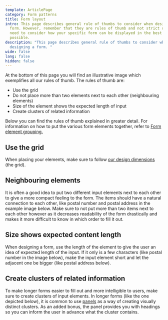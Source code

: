```yaml
---
template: ArticlePage
category: Form patterns
title: Form layout
intro: This page describes general rule of thumbs to consider when designing a
  form. However, remember that they are rules of thumb and not strict rules. You
  need to consider how your specific form can be displayed in the best fashion
  possible.
description: "This page describes general rule of thumbs to consider when
  designing a form. "
wide: false
lang: false
hidden: false
---
```

At the bottom of this page you will find an illustrative image which exemplifies all our rules of thumb. The rules of thumb are:

* Use the grid
* Do not place more than two elements next to each other (neighbouring elements)
* Size of the element shows the expected length of input
* Create clusters of related information

Below you can find the rules of thumb explained in greater detail. For information on how to put the various form elements together, refer to [Form element grouping.](form-element-grouping)

## Use the grid

When placing your elements, make sure to follow [our design dimensions](/visual-identity/design-dimensions) (the grid).

## Neighbouring elements

It is often a good idea to put two different input elements next to each other to give a more compact feeling to the form. The items should have a natural connection to each other, like postal number and postal address in the example image below. Make sure to not put more than two items next to each other however as it decreases readability of the form drastically and makes it more difficult to know in which order to fill it out.

## Size shows expected content length

When designing a form, use the length of the element to give the user an idea of expected length of the input. If it only is a few characters (like postal number in the image below), make the input element short and let the adjacent one be bigger (like postal address below).

## Create clusters of related information

To make longer forms easier to fill out and more intelligible to users, make sure to create clusters of input elements. In longer forms (like the one depicted below), it is common to use [panels](/components/web/page-content/panel) as a way of creating visually distinct clusters. As an added bonus, the panel provides you with headings so you can inform the user in advance what the cluster contains.

<figure class="Image Image__background "><img src="/img/form-grouping-examples.png" srcset="/img/form-grouping-examples.png 2x" alt=""><figcaption><div class="Image__caption"></div></figcaption></figure>